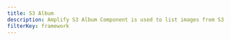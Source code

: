 ```yaml
---
title: S3 Album
description: Amplify S3 Album Component is used to list images from S3 bucket into a responsive image grid. Also allows file input from local machine
filterKey: framework
---
```


<inline-fragment framework="react" src="~/ui/storage/fragments/web/s3-album.md"></inline-fragment>
<inline-fragment framework="angular" src="~/ui/storage/fragments/web/s3-album.md"></inline-fragment>
<inline-fragment framework="vue" src="~/ui/storage/fragments/web/s3-album.md"></inline-fragment>
<inline-fragment framework="ionic" src="~/ui/storage/fragments/web/s3-album.md"></inline-fragment>
<inline-fragment framework="react-native" src="~/ui/storage/fragments/react-native/s3-album.md"></inline-fragment>
